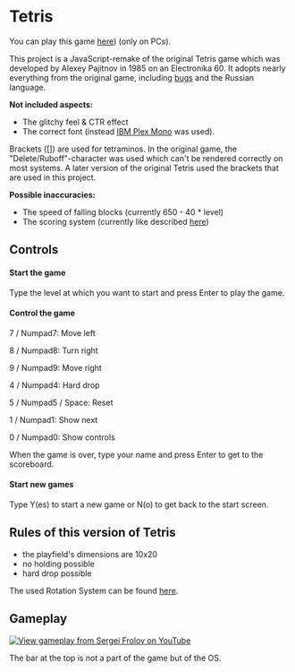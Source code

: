 # Tetris
You can play this game [here](friedrichkilian.github.io/original-tetris/index.htm)) (only on PCs).

This project is a JavaScript-remake of the original Tetris game which was developed by Alexey Pajitnov in 1985 on an Electronika 60.
It adopts nearly everything from the original game, including [bugs](https://tetris.wiki/Tetris_(Electronika_60)#Bugs "Tetris Wiki - Tetris (Electronika 60)") and the Russian language.

__Not included aspects:__
- The glitchy feel & CTR effect
- The correct font (instead [IBM Plex Mono](https://www.ibm.com/plex "To the IBM Plex Homepage") was used).

Brackets ([]) are used for tetraminos. In the original game, the "Delete/Ruboff"-character was used which can't be rendered correctly on most systems. A later version of the original Tetris used the brackets that are used in this project.

__Possible inaccuracies:__
- The speed of falling blocks (currently 650 - 40 * level)
- The scoring system (currently like described [here](https://tetris.wiki/Tetris_(Electronika_60)#Scoring "Tetris Wiki - Tetris (Electronika 60)"))

## Controls
#### Start the game
Type the level at which you want to start and press Enter to play the game.

#### Control the game
7 / Numpad7: Move left

8 / Numpad8: Turn right

9 / Numpad9: Move right

4 / Numpad4: Hard drop

5 / Numpad5 / Space: Reset

1 / Numpad1: Show next

0 / Numpad0: Show controls

When the game is over, type your name and press Enter to get to the scoreboard.

#### Start new games
Type Y(es) to start a new game or N(o) to get back to the start screen.

## Rules of this version of Tetris
- the playfield's dimensions are 10x20
- no holding possible
- hard drop possible

The used Rotation System can be found [here](https://tetris.wiki/Original_Rotation_System "Tetris Wiki - Original Rotation System").

## Gameplay
[![View gameplay from Sergei Frolov on YouTube](http://img.youtube.com/vi/O0gAgQQHFcQ/0.jpg)](https://www.youtube.com/watch?v=O0gAgQQHFcQ)

The bar at the top is not a part of the game but of the OS.
